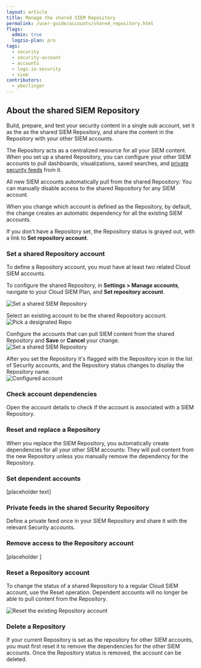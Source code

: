 ```yaml
---
layout: article
title: Manage the shared SIEM Repository
permalink: /user-guide/accounts/shared_repository.html
flags:
  admin: true
  logzio-plan: pro
tags:
  - security
  - security-account
  - accounts
  - logz.io-security
  - siem
contributors:
  - yberlinger
---
```


## About the shared SIEM Repository 

Build, prepare, and test your security content in a single sub account, set it as the  as the shared SIEM Repository, and share the content in the Repository with your other SIEM accounts.

The Repository acts as a centralized resource for all your SIEM content. When you set up a shared Repository, you can configure your other SIEM accounts to pull dashboards, visualizations, saved searches, and [private security feeds](/user-guide/cloud-siem/private-feeds) from it. 

All new SIEM accounts automatically pull from the shared Repository: You can manually disable access to the shared Repository for any SIEM account.

When you change which account is defined as the Repository, by default, the change creates an automatic dependency for all the existing SIEM accounts. 

If you don't have a Repository set, the Repository status is grayed out, with a link to **Set repository account**. 

<!--WIP placeholder for shared Repository topic WIIFM  -->

### Set a shared Repository account
To define a Repository account, you must have at least two related Cloud SIEM accounts.

To configure the shared Repository, in **Settings > Manage accounts**, navigate to your Cloud SIEM Plan, and **Set repository account**.


![Set a shared SIEM Repository](https://dytvr9ot2sszz.cloudfront.net/logz-docs/accounts/repo_set-account.png)

Select an existing account to be the shared Repository account.
![Pick a designated Repo](https://dytvr9ot2sszz.cloudfront.net/logz-docs/accounts/repo_picklist.gif) 

Configure the accounts that can pull SIEM content from the shared Repository and **Save** or **Cancel** your change. 
![Set a shared SIEM Repository ](https://dytvr9ot2sszz.cloudfront.net/logz-docs/accounts/repo_dependent_accts.png)

After you set the Repository it's flagged with the Repository icon in the list of Security accounts, and the Repository status changes to display the Repository name.  
![Configured account](https://dytvr9ot2sszz.cloudfront.net/logz-docs/accounts/repo_all_set.png)



### Check account dependencies

Open the account details to check if the account is associated with a SIEM Repository. 


### Reset and replace a Repository

When you replace the SIEM Repository, you automatically create dependencies for all your other SIEM accounts: They will pull content from the new Repository unless you manually remove the dependency for the Repository.


### Set dependent accounts

[placeholder text]



### Private feeds in the shared Security Repository

Define a private feed once in your SIEM Repository and share it with the relevant Security accounts.


### Remove access to the Repository account

[placeholder ]


### Reset a Repository account

To change the status of a shared Repository to a regular Cloud SIEM account, use the Reset operation. Dependent accounts will no longer be able to pull content from the Repository.

![Reset the existing Repository account](https://dytvr9ot2sszz.cloudfront.net/logz-docs/accounts/repo_reset.png)

### Delete a Repository 

If your current Repository is set as the repository for other SIEM accounts, you must first reset it to remove the dependencies for the other SIEM accounts. Once the Repository status is removed, the account can be deleted.
